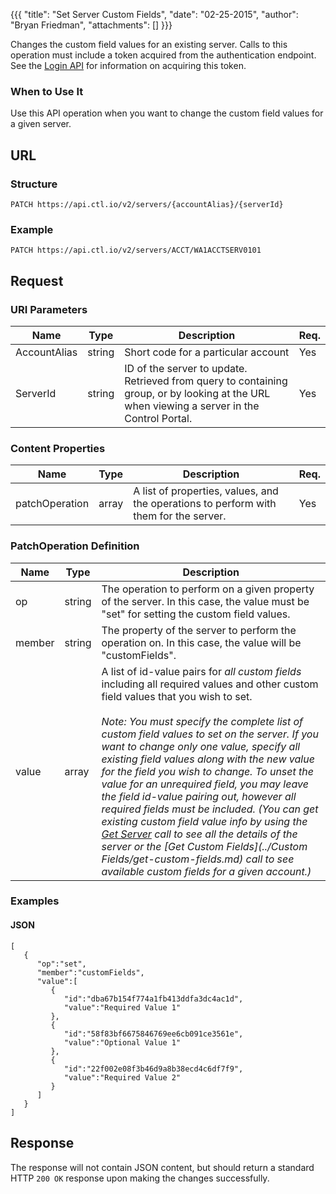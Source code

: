 {{{
  "title": "Set Server Custom Fields",
  "date": "02-25-2015",
  "author": "Bryan Friedman",
  "attachments": []
}}}

Changes the custom field values for an existing server. Calls to this operation must include a token acquired from the authentication endpoint. See the [Login API](../Authentication/login.md) for information on acquiring this token.

### When to Use It

Use this API operation when you want to change the custom field values for a given server.

## URL

### Structure

    PATCH https://api.ctl.io/v2/servers/{accountAlias}/{serverId}

### Example

    PATCH https://api.ctl.io/v2/servers/ACCT/WA1ACCTSERV0101

## Request

### URI Parameters

| Name | Type | Description | Req. |
| --- | --- | --- | --- |
| AccountAlias | string | Short code for a particular account | Yes |
| ServerId | string | ID of the server to update. Retrieved from query to containing group, or by looking at the URL when viewing a server in the Control Portal. | Yes |


### Content Properties

| Name | Type | Description | Req. |
| --- | --- | --- | --- |
| patchOperation | array | A list of properties, values, and the operations to perform with them for the server. | Yes |

### PatchOperation Definition

| Name | Type | Description |
| --- | --- | --- |
| op | string | The operation to perform on a given property of the server. In this case, the value must be "set" for setting the custom field values. |
| member | string | The property of the server to perform the operation on. In this case, the value will be "customFields". |
| value | array | A list of id-value pairs for _all custom fields_ including all required values and other custom field values that you wish to set.<br/><br/>_Note: You must specify the complete list of custom field values to set on the server. If you want to change only one value, specify all existing field values along with the new value for the field you wish to change. To unset the value for an unrequired field, you may leave the field id-value pairing out, however all required fields must be included. (You can get existing custom field value info by using the [Get Server](get-server.md) call to see all the details of the server or the [Get Custom Fields](../Custom Fields/get-custom-fields.md) call to see available custom fields for a given account.)_ |

### Examples

#### JSON

    [
       {
          "op":"set",
          "member":"customFields",
          "value":[
             {
                "id":"dba67b154f774a1fb413ddfa3dc4ac1d",
                "value":"Required Value 1"
             },
             {
                "id":"58f83bf6675846769ee6cb091ce3561e",
                "value":"Optional Value 1"
             },
             {
                "id":"22f002e08f3b46d9a8b38ecd4c6df7f9",
                "value":"Required Value 2"
             }
          ]
       }
    ]

## Response

The response will not contain JSON content, but should return a standard HTTP `200 OK` response upon making the changes successfully.
